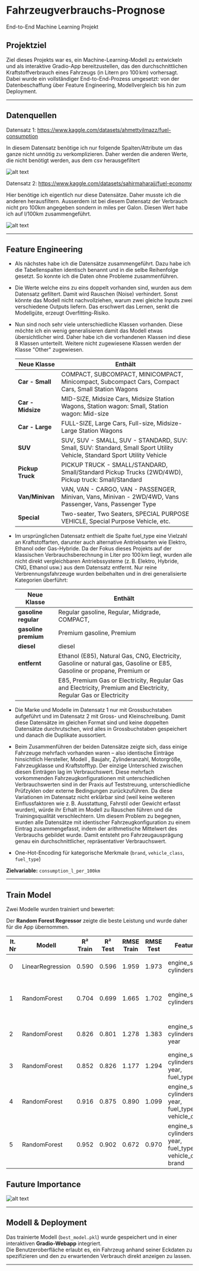 
# Fahrzeugverbrauchs-Prognose  
End-to-End Machine Learning Projekt 

## Projektziel

Ziel dieses Projekts war es, ein Machine-Learning-Modell zu entwickeln und als interaktive Gradio-App bereitzustellen, das den durchschnittlichen Kraftstoffverbrauch eines Fahrzeugs (in Litern pro 100 km) vorhersagt.  
Dabei wurde ein vollständiger End-to-End-Prozess umgesetzt: von der Datenbeschaffung über Feature Engineering, Modellvergleich bis hin zum Deployment.

---

## Datenquellen

Datensatz 1: https://www.kaggle.com/datasets/ahmettyilmazz/fuel-consumption

In diesem Datensatz benötige ich nur folgende Spalten/Attribute um das ganze nicht unnötig zu verkomplizieren. 
Daher werden die anderen Werte, die nicht benötigt werden, aus dem csv herausgefiltert

![alt text](image-1.png)

Datensatz 2: https://www.kaggle.com/datasets/sahirmaharajj/fuel-economy

Hier benötige ich eigentlich nur diese Datensätze. Daher musste ich die anderen herausfiltern. 
Ausserdem ist bei diesem Datensatz der Verbrauch nicht pro 100km angegeben sondern in miles per Galon. 
Diesen Wert habe ich auf l/100km zusammengeführt.

![alt text](image.png)

---

## Feature Engineering


-   Als nächstes habe ich die Datensätze zusammengeführt. Dazu habe ich die Tabellenspalten identisch benannt und in die selbe Reihenfolge gesetzt.
    So konnte ich die Daten ohne Probleme zusammenführen. 

-   Die Werte welche eins zu eins doppelt vorhanden sind, wurden aus dem Datensatz gefiltert. Damit wird Rauschen (Noise) verhindert.
    Sonst könnte das Modell nicht nachvollziehen, warum zwei gleiche Inputs zwei verschiedene Outputs liefern. Das erschwert das Lernen, senkt die Modellgüte, erzeugt Overfitting-Risiko.

-   Nun sind noch sehr viele unterschiedliche Klassen vorhanden. Diese möchte ich ein wenig generalisieren damit das Modell etwas übersichtlicher wird.
    Daher habe ich die vorhandenen Klassen ind diese 8 Klassen unterteilt. Weitere nicht zugewiesene Klassen werden der Klasse "Other" zugewiesen.



    | Neue Klasse            | Enthält                                                                                  |
    | ---------------------- | ------------------------------------------------------------------------------------------------------------------------ |
    | **Car - Small**        | COMPACT, SUBCOMPACT, MINICOMPACT, Minicompact, Subcompact Cars, Compact Cars, Small Station Wagons                       |
    | **Car - Midsize**      | MID-SIZE, Midsize Cars, Midsize Station Wagons, Station wagon: Small, Station wagon: Mid-size                            |
    | **Car - Large**        | FULL-SIZE, Large Cars, Full-size, Midsize-Large Station Wagons                                                           |
    | **SUV**                | SUV, SUV - SMALL, SUV - STANDARD, SUV: Small, SUV: Standard, Small Sport Utility Vehicle, Standard Sport Utility Vehicle |
    | **Pickup Truck**       | PICKUP TRUCK - SMALL/STANDARD, Small/Standard Pickup Trucks (2WD/4WD), Pickup truck: Small/Standard                      |
    | **Van/Minivan**        | VAN, VAN - CARGO, VAN - PASSENGER, Minivan, Vans, Minivan - 2WD/4WD, Vans Passenger, Vans, Passenger Type                |
    | **Special**            | Two-seater, Two Seaters, SPECIAL PURPOSE VEHICLE, Special Purpose Vehicle, etc.                                          |


-   Im ursprünglichen Datensatz enthielt die Spalte fuel_type eine Vielzahl an Kraftstoffarten, darunter auch alternative Antriebsarten wie Elektro, Ethanol oder Gas-Hybride. 
    Da der Fokus dieses Projekts auf der klassischen Verbrauchsberechnung in Liter pro 100 km liegt, wurden alle nicht direkt vergleichbaren Antriebssysteme (z. B. Elektro, Hybride, CNG, Ethanol usw.) aus dem Datensatz entfernt. 
    Nur reine Verbrennungsfahrzeuge wurden beibehalten und in drei generalisierte Kategorien überführt:

    | Neue Klasse            | Enthält                                                                                  |
    | ---------------------- | ------------------------------------------------------------------------------------------------------------------------ |
    | **gasoline regular**   | Regular gasoline, Regular, Midgrade, COMPACT,                                                                            |
    | **gasoline premium**   | Premium gasoline, Premium                                                                                                |
    | **diesel**             | diesel                                                                                                                   |
    | **entfernt**           | Ethanol (E85), Natural Gas, CNG, Electricity, Gasoline or natural gas, Gasoline or E85, Gasoline or propane, Premium or  |
    |                        | E85, Premium Gas or Electricity, Regular Gas and Electricity, Premium and Electricity, Regular Gas or Electricity        |


-   Die Marke und Modelle im Datensatz 1 nur mit Grossbuchstaben aufgeführt und im Datensatz 2 mit Gross- und Kleinschreibung.
    Damit diese Datensätze im gleichen Format sind und keine doppelten Datensätze durchrutschen, wird alles in Grossbuchstaben gespeichert und danach die Duplikate aussortiert.


-   Beim Zusammenführen der beiden Datensätze zeigte sich, dass einige Fahrzeuge mehrfach vorhanden waren – also identische Einträge hinsichtlich Hersteller, Modell , Baujahr, Zylinderanzahl, Motorgröße, Fahrzeugklasse und Kraftstofftyp. Der einzige Unterschied zwischen diesen Einträgen lag im Verbrauchswert.
    Diese mehrfach vorkommenden Fahrzeugkonfigurationen mit unterschiedlichen Verbrauchswerten sind in der Praxis auf Teststreuung, unterschiedliche Prüfzyklen oder externe Bedingungen zurückzuführen. Da diese Variationen im Datensatz nicht erklärbar sind (weil keine weiteren Einflussfaktoren wie z. B. Ausstattung, Fahrstil oder Gewicht erfasst wurden), würde ihr Erhalt im Modell zu Rauschen führen und die Trainingsqualität verschlechtern.
    Um diesem Problem zu begegnen, wurden alle Datensätze mit identischer Fahrzeugkonfiguration zu einem Eintrag zusammengefasst, indem der arithmetische Mittelwert des Verbrauchs gebildet wurde. Damit entsteht pro Fahrzeugausprägung genau ein durchschnittlicher, repräsentativer Verbrauchswert.

-   One-Hot-Encoding für kategorische Merkmale (`brand`, `vehicle_class`, `fuel_type`)

**Zielvariable:** `consumption_l_per_100km`

---

## Train Model

Zwei Modelle wurden trainiert und bewertet:

Der **Random Forest Regressor** zeigte die beste Leistung und wurde daher für die App übernommen.


| It. Nr | Modell           | R² Train | R² Test | RMSE Train | RMSE Test | Features                                                       | Kommentar                                                  |
|--------|------------------|----------|---------|------------|-----------|----------------------------------------------------------------|------------------------------------------------------------|
| 0      | LinearRegression | 0.590    | 0.596   | 1.959      | 1.973     | engine_size_l, cylinders                                       | Basislinie – zu einfach, hohe Fehlerwerte                  |
| 1      | RandomForest     | 0.704    | 0.699   | 1.665      | 1.702     | engine_size_l, cylinders                                       | Stärker als linear, gute erste nichtlineare Prognose       |
| 2      | RandomForest     | 0.826    | 0.801   | 1.278      | 1.383     | engine_size_l, cylinders, year                                 | Jahr als Feature bringt klare Verbesserung                 |
| 3      | RandomForest     | 0.852    | 0.826   | 1.177      | 1.294     | engine_size_l, cylinders, year, fuel_type                      | Kraftstofftyp verbessert Generalisierung weiter            |
| 4      | RandomForest     | 0.916    | 0.875   | 0.890      | 1.099     | engine_size_l, cylinders, year, fuel_type, vehicle_class       | sehr sinnvoll – Klassen sind deutlich relevant     |
| 5      | RandomForest     | 0.952    | 0.902   | 0.672      | 0.970     | engine_size_l, cylinders, year, fuel_type, vehicle_class, brand| brand bringt starke Verbesserung, aber Gefahr von Overfit  |

## Fauture Importance

![alt text](image-2.png)




---

## Modell & Deployment

Das trainierte Modell (`best_model.pkl`) wurde gespeichert und in einer interaktiven **Gradio-Webapp** integriert.  
Die Benutzeroberfläche erlaubt es, ein Fahrzeug anhand seiner Eckdaten zu spezifizieren und den zu erwartenden Verbrauch direkt anzeigen zu lassen.

---

